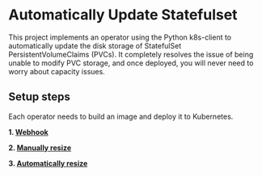 # Automatically Update Statefulset
This project implements an operator using the Python k8s-client to automatically update the disk storage of StatefulSet PersistentVolumeClaims (PVCs). It completely resolves the issue of being unable to modify PVC storage, and once deployed, you will never need to worry about capacity issues.

## Setup steps

Each operator needs to build an image and deploy it to Kubernetes.

**1. [Webhook](https://github.com/pong1013/resize-statefulset-operator/blob/main/webhook/README.md)**

**2. [Manually resize]()**

**3. [Automatically resize]()**

   
